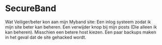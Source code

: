 # SecureBand

Wat Veiliger/beter kon aan mijn Myband site:
Een inlog systeem zodat ik mijn site beter kan beheren.
Een verwijder knop bij mijn posts (Die alleen ik kan beheren).
Misschien een betere host kiezen.
Een paar backups maken in het geval dat de site gehacked wordt.
